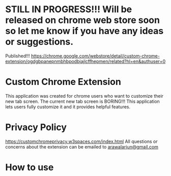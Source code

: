 # STILL IN PROGRESS!!! Will be released on chrome web store soon so let me know if you have any ideas or suggestions.
Published!!!
https://chrome.google.com/webstore/detail/custom-chrome-extension/ogdgbpanepnmbhbpodbjajlcffhepmen/related?hl=en&authuser=0 
# Custom Chrome Extension

This application was created for chrome users who want to customize their new tab screen. The current new tab screen is BORING!!! This application lets users fully customize it and it provides helpful features.

# Privacy Policy
https://customchromeprivacy.w3spaces.com/index.html 
All questions or concerns about the extension can be emailed to arawalarjun@gmail.com

# How to use

